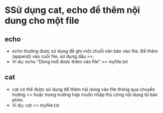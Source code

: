 # SSử dụng cat, echo để thêm nội dung cho một file
## echo
* echo thường được sử dụng để ghi một chuỗi văn bản vào file. Để thêm (append) vào cuối file, sử dụng dấu >>.
* Ví dụ: echo "Dòng mới được thêm vào file" >> myfile.txt
## cat 
* cat có thể được sử dụng để thêm nội dung vào file thông qua chuyển hướng >> hoặc trong trường hợp muốn nhập thủ công nội dung từ bàn phím.
* Ví dụ: cat >> myfile.txt

